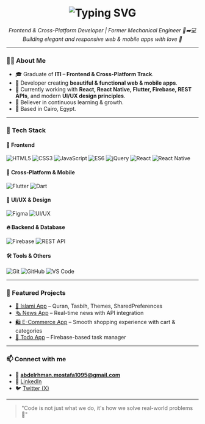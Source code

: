 <h1 align="center">
  <img src="https://readme-typing-svg.demolab.com?font=Fira+Code&pause=1000&color=2F81F7&center=true&vCenter=true&width=500&lines=Hi+there%2C+I'm+Abdelrahman+Mostafa+%F0%9F%91%8B;Frontend+%26+Cross-Platform+Developer;Passionate+about+Clean+Code+%26+UI%2FUX" alt="Typing SVG" />
</h1>

<p align="center">
  <em>Frontend & Cross-Platform Developer | Former Mechanical Engineer 🔧➡️💻</em><br>
  <em>Building elegant and responsive web & mobile apps with love 💙</em>
</p>

---

### 👨‍💻 About Me

- 🎓 Graduate of **ITI – Frontend & Cross-Platform Track**.  
- 💼 Developer creating **beautiful & functional web & mobile apps**.  
- 🌱 Currently working with **React, React Native, Flutter, Firebase, REST APIs**, and modern **UI/UX design principles**.  
- 🧠 Believer in continuous learning & growth.  
- 📍 Based in Cairo, Egypt.  

---

### 🔨 Tech Stack

#### 🚀 Frontend
![HTML5](https://img.shields.io/badge/HTML5-E34F26?style=for-the-badge&logo=html5&logoColor=fff)
![CSS3](https://img.shields.io/badge/CSS3-1572B6?style=for-the-badge&logo=css3&logoColor=fff)
![JavaScript](https://img.shields.io/badge/JavaScript-F7DF1E?style=for-the-badge&logo=javascript&logoColor=000)
![ES6](https://img.shields.io/badge/ES6-323330?style=for-the-badge&logo=javascript&logoColor=F7DF1E)
![jQuery](https://img.shields.io/badge/jQuery-0769AD?style=for-the-badge&logo=jquery&logoColor=fff)
![React](https://img.shields.io/badge/React-61DAFB?style=for-the-badge&logo=react&logoColor=000)
![React Native](https://img.shields.io/badge/React_Native-61DAFB?style=for-the-badge&logo=react&logoColor=000)

#### 📱 Cross-Platform & Mobile
![Flutter](https://img.shields.io/badge/Flutter-02569B?style=for-the-badge&logo=flutter&logoColor=fff)
![Dart](https://img.shields.io/badge/Dart-0175C2?style=for-the-badge&logo=dart&logoColor=fff)

#### 🎨 UI/UX & Design
![Figma](https://img.shields.io/badge/Figma-F24E1E?style=for-the-badge&logo=figma&logoColor=fff)
![UI/UX](https://img.shields.io/badge/UI%2FUX-000000?style=for-the-badge&logo=adobecreativecloud&logoColor=fff)

#### 🔥 Backend & Database
![Firebase](https://img.shields.io/badge/Firebase-FFCA28?style=for-the-badge&logo=firebase&logoColor=000)
![REST API](https://img.shields.io/badge/REST_API-005571?style=for-the-badge&logo=postman&logoColor=fff)

#### 🛠 Tools & Others
![Git](https://img.shields.io/badge/Git-F05032?style=for-the-badge&logo=git&logoColor=fff)
![GitHub](https://img.shields.io/badge/GitHub-181717?style=for-the-badge&logo=github&logoColor=fff)
![VS Code](https://img.shields.io/badge/VS_Code-007ACC?style=for-the-badge&logo=visualstudiocode&logoColor=fff)

---

### 📱 Featured Projects

- [📲 Islami App](https://github.com/abdelrhman-mostafa95/Islami_app) – Quran, Tasbih, Themes, SharedPreferences  
- [🗞 News App](https://github.com/abdelrhman-mostafa95/news_app) – Real-time news with API integration  
- [🛍 E-Commerce App](https://github.com/abdelrhman-mostafa95/e-commerce) – Smooth shopping experience with cart & categories  
- [📝 Todo App](https://github.com/abdelrhman-mostafa95/ToDo) – Firebase-based task manager  

---

### 📫 Connect with me

- 📧 **abdelrhman.mostafa1095@gmail.com**  
- 💼 [LinkedIn](https://www.linkedin.com/in/abdel-rahman-mostafa-saad-21947a1a4/)  
- 🐦 [Twitter (X)](https://twitter.com/Abdelrahman1095)  

---

> "Code is not just what we do, it's how we solve real-world problems 🚀"
